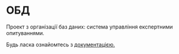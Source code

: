 # ОБД

Проект з організації баз даних: система управління експертними опитуваннями.

Будь ласка ознайомтесь з [документацією.](https://github.com/MkZb/ODB/tree/master/doc) 
